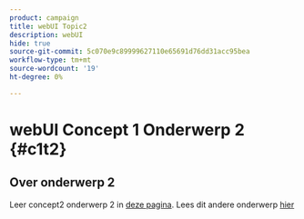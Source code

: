```yaml
---
product: campaign
title: webUI Topic2
description: webUI
hide: true
source-git-commit: 5c070e9c89999627110e65691d76dd31acc95bea
workflow-type: tm+mt
source-wordcount: '19'
ht-degree: 0%

---
```


# webUI Concept 1 Onderwerp 2 {#c1t2}

## Over onderwerp 2

Leer concept2 onderwerp 2 in [deze pagina](../concept2/topic2.md).
Lees dit andere onderwerp [hier](../../automation/workflow/about-workflows.md)